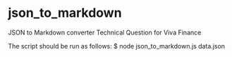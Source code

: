 # json_to_markdown
JSON to Markdown converter Technical Question for Viva Finance 

The script should be run as follows:
$ node json_to_markdown.js data.json
